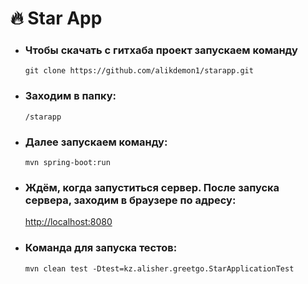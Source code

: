 # :fire: Star App
* ### Чтобы скачать с гитхаба проект запускаем команду

  ```
  git clone https://github.com/alikdemon1/starapp.git
  ```

* ### Заходим в папку:

      /starapp
      
* ### Далее запускаем команду:    

   ```
   mvn spring-boot:run
   ```
* ### Ждём, когда запуститься сервер. После запуска сервера, заходим в браузере по адресу:
     [http://localhost:8080](http://localhost:8080)
     
* ### Команда для запуска тестов:    

   ```
   mvn clean test -Dtest=kz.alisher.greetgo.StarApplicationTest
   ```
